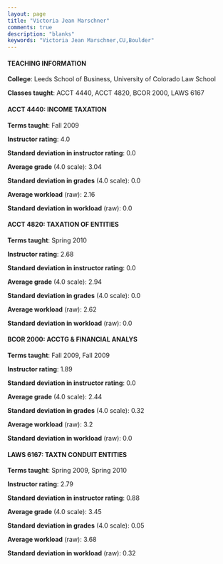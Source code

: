 ```yaml
---
layout: page
title: "Victoria Jean Marschner" 
comments: true
description: "blanks"
keywords: "Victoria Jean Marschner,CU,Boulder"
---
```

<head>
<script src="https://ajax.googleapis.com/ajax/libs/jquery/2.1.3/jquery.min.js"></script>
<script src="https://dl.dropboxusercontent.com/s/pc42nxpaw1ea4o9/highcharts.js?dl=0"></script>
<!-- <script src="../assets/js/highcharts.js"></script> -->
<style type="text/css">@font-face {
	font-family: "Bebas Neue";
	src: url(https://www.filehosting.org/file/details/544349/BebasNeue Regular.otf) format("opentype");
	}
	h1.Bebas { 
		font-family: "Bebas Neue", Verdana, Tahoma;
	}
</style>
</head>
	   
#### TEACHING INFORMATION

**College**: Leeds School of Business, University of Colorado Law School

**Classes taught**: ACCT 4440, ACCT 4820, BCOR 2000, LAWS 6167

#### ACCT 4440: INCOME TAXATION

**Terms taught**: Fall 2009

**Instructor rating**: 4.0

**Standard deviation in instructor rating**: 0.0

**Average grade** (4.0 scale): 3.04

**Standard deviation in grades** (4.0 scale): 0.0

**Average workload** (raw): 2.16

**Standard deviation in workload** (raw): 0.0

#### ACCT 4820: TAXATION OF ENTITIES

**Terms taught**: Spring 2010

**Instructor rating**: 2.68

**Standard deviation in instructor rating**: 0.0

**Average grade** (4.0 scale): 2.94

**Standard deviation in grades** (4.0 scale): 0.0

**Average workload** (raw): 2.62

**Standard deviation in workload** (raw): 0.0

#### BCOR 2000: ACCTG & FINANCIAL ANALYS

**Terms taught**: Fall 2009, Fall 2009

**Instructor rating**: 1.89

**Standard deviation in instructor rating**: 0.0

**Average grade** (4.0 scale): 2.44

**Standard deviation in grades** (4.0 scale): 0.32

**Average workload** (raw): 3.2

**Standard deviation in workload** (raw): 0.0

#### LAWS 6167: TAXTN CONDUIT ENTITIES

**Terms taught**: Spring 2009, Spring 2010

**Instructor rating**: 2.79

**Standard deviation in instructor rating**: 0.88

**Average grade** (4.0 scale): 3.45

**Standard deviation in grades** (4.0 scale): 0.05

**Average workload** (raw): 3.68

**Standard deviation in workload** (raw): 0.32


